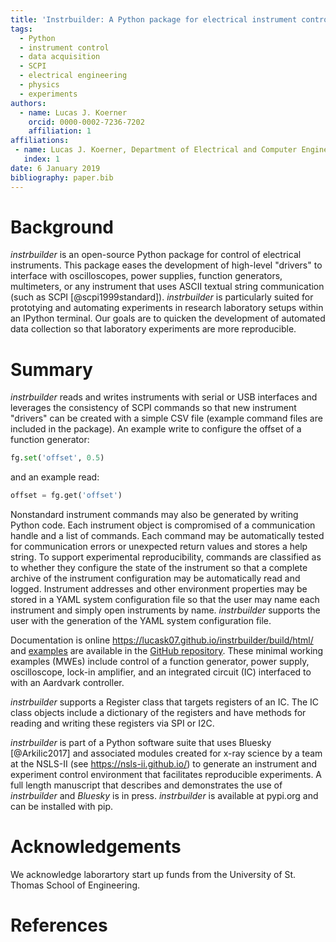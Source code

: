 ```yaml
---
title: 'Instrbuilder: A Python package for electrical instrument control'
tags:
  - Python
  - instrument control
  - data acquisition
  - SCPI
  - electrical engineering
  - physics
  - experiments
authors:
  - name: Lucas J. Koerner
    orcid: 0000-0002-7236-7202
    affiliation: 1
affiliations:
 - name: Lucas J. Koerner, Department of Electrical and Computer Engineering, University of St. Thomas
   index: 1
date: 6 January 2019
bibliography: paper.bib
---
```


# Background
*instrbuilder* is an open-source Python package for control of electrical instruments. This package eases the development of high-level "drivers" to interface with oscilloscopes, power supplies, function generators, multimeters, or any instrument that uses ASCII textual string communication (such as SCPI [@scpi1999standard]). *instrbuilder* is particularly suited for prototying and automating experiments in research laboratory setups within an IPython terminal. Our goals are to quicken the development of automated data collection so that laboratory experiments are more reproducible.

# Summary
*instrbuilder* reads and writes instruments with serial or USB interfaces and leverages the consistency of SCPI commands so that new instrument "drivers" can be created with a simple CSV file (example command files are included in the package). 
An example write to configure the offset of a function generator:
```python
fg.set('offset', 0.5)
```
and an example read:
```python
offset = fg.get('offset')
```
Nonstandard instrument commands may also be generated by writing Python code. Each instrument object is compromised of a communication handle and a list of commands. Each command may be automatically tested for communication errors or unexpected return values and stores a help string. To support experimental reproducibility, commands are classified as to whether they configure the state of the instrument so that a complete archive of the instrument configuration may be automatically read and logged. Instrument addresses and other environment properties may be stored in a YAML system configuration file so that the user may name each instrument and simply open instruments by name. *instrbuilder* supports the user with the generation of the YAML system configuration file. 

Documentation is online https://lucask07.github.io/instrbuilder/build/html/ and [examples](https://github.com/lucask07/instrbuilder/tree/master/instrbuilder/examples) are available in the [GitHub repository](https://github.com/lucask07/instrbuilder). These minimal working examples (MWEs) include control of a function generator, power supply, oscilloscope, lock-in amplifier, and an integrated circuit (IC) interfaced to with an Aardvark controller. 

*instrbuilder* supports a Register class that targets registers of an IC. The IC class objects include a dictionary of the registers and have methods for reading and writing these registers via SPI or I2C. 

*instrbuilder* is part of a Python software suite that uses Bluesky [@Arkilic2017] and associated modules created for x-ray science by a team at the NSLS-II (see https://nsls-ii.github.io/) to generate an instrument and experiment control environment that facilitates reproducible experiments. A full length manuscript that describes and demonstrates the use of *instrbuilder* and *Bluesky* is in press. *instrbuilder* is available at pypi.org and can be installed with pip. 

# Acknowledgements

We acknowledge laborartory start up funds from the University of St. Thomas School of Engineering. 

# References
